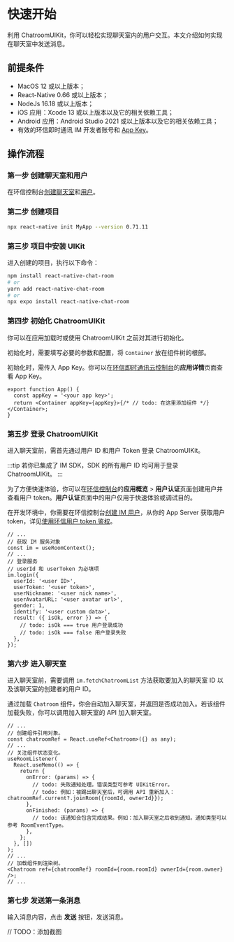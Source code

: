 # 快速开始

利用 ChatroomUIKit，你可以轻松实现聊天室内的用户交互。本文介绍如何实现在聊天室中发送消息。

## 前提条件

- MacOS 12 或以上版本；
- React-Native 0.66 或以上版本；
- NodeJs 16.18 或以上版本；
- iOS 应用：Xcode 13 或以上版本以及它的相关依赖工具；
- Android 应用：Android Studio 2021 或以上版本以及它的相关依赖工具；
- 有效的环信即时通讯 IM 开发者账号和 [App Key](/product/enable_and_configure_IM.html#获取环信即时通讯-im-的信息)。

## 操作流程

### 第一步 创建聊天室和用户

在环信控制台[创建聊天室](/product/enable_and_configure_IM.html#创建聊天室)和[用户](/product/enable_and_configure_IM.html#创建-im-用户)。

### 第二步 创建项目

```sh
npx react-native init MyApp --version 0.71.11
```

### 第三步 项目中安装 UIKit

进入创建的项目，执行以下命令：

```sh
npm install react-native-chat-room
# or
yarn add react-native-chat-room
# or
npx expo install react-native-chat-room
```

### 第四步 初始化 ChatroomUIKit

你可以在应用加载时或使用 ChatroomUIKit 之前对其进行初始化。

初始化时，需要填写必要的参数和配置，将 `Container` 放在组件树的根部。

初始化时，需传入 App Key。你可以在[环信即时通讯云控制台](https://console.easemob.com/user/login)的**应用详情**页面查看 App Key。

```tsx
export function App() {
  const appKey = '<your app key>';
  return <Container appKey={appKey}>{/* // todo: 在这里添加组件 */}</Container>;
}
```

### 第五步 登录 ChatroomUIKit

进入聊天室前，需首先通过用户 ID 和用户 Token 登录 ChatroomUIKit。

:::tip
若你已集成了 IM SDK，SDK 的所有用户 ID 均可用于登录 ChatroomUIKit。
:::

为了方便快速体验，你可以在[环信控制台](https://console.easemob.com/user/login)的**应用概览** > **用户认证**页面创建用户并查看用户 token。**用户认证**页面中的用户仅用于快速体验或调试目的。

在开发环境中，你需要在环信控制台[创建 IM 用户](/product/enable_and_configure_IM.html#创建-im-用户)，从你的 App Server 获取用户 token，详见[使用环信用户 token 鉴权](/product/easemob_user_token.html)。

```tsx
// ...
// 获取 IM 服务对象
const im = useRoomContext();
// ...
// 登录服务
// userId 和 userToken 为必填项
im.login({
  userId: '<user ID>',
  userToken: '<user token>',
  userNickname: '<user nick name>',
  userAvatarURL: '<user avatar url>',
  gender: 1,
  identify: '<user custom data>',
  result: ({ isOk, error }) => {
    // todo: isOk === true 用户登录成功
    // todo: isOk === false 用户登录失败
  },
});
```

### 第六步 进入聊天室

进入聊天室前，需要调用 `im.fetchChatroomList` 方法获取要加入的聊天室 ID 以及该聊天室的创建者的用户 ID。

通过加载 `Chatroom` 组件，你会自动加入聊天室，并返回是否成功加入。若该组件加载失败，你可以调用加入聊天室的 API 加入聊天室。

```tsx
// ...
// 创建组件引用对象。
const chatroomRef = React.useRef<Chatroom>({} as any);
// ...
// 关注组件状态变化。
useRoomListener(
  React.useMemo(() => {
    return {
      onError: (params) => {
        // todo: 失败通知处理。错误类型可参考 UIKitError。
        // todo: 例如：被踢出聊天室后，可调用 API 重新加入：chatroomRef.current?.joinRoom({roomId, ownerId}}); 
      },
      onFinished: (params) => {
        // todo: 该通知会包含完成结果。例如：加入聊天室之后收到通知。通知类型可以参考 RoomEventType。
      },
    };
  }, [])
);
// ...
// 加载组件到渲染树。
<Chatroom ref={chatroomRef} roomId={room.roomId} ownerId={room.owner} />;
// ...
```

### 第七步 发送第一条消息  

输入消息内容，点击 **发送** 按钮，发送消息。

// TODO：添加截图
